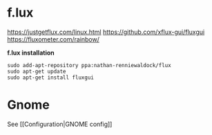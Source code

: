 # f.lux 
https://justgetflux.com/linux.html
https://github.com/xflux-gui/fluxgui
https://fluxometer.com/rainbow/

**f.lux installation**
```
sudo add-apt-repository ppa:nathan-renniewaldock/flux
sudo apt-get update
sudo apt-get install fluxgui
```
# Gnome 
See [[Configuration|GNOME config]]

